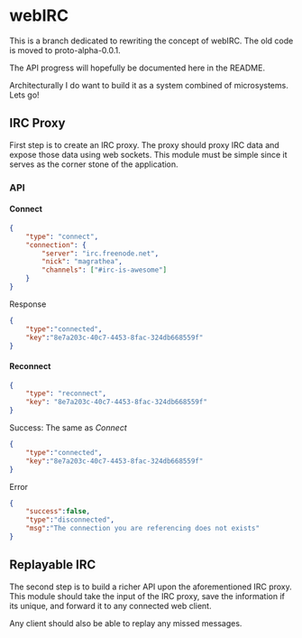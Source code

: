 # webIRC

This is a branch dedicated to rewriting the concept of webIRC. 
The old code is moved to proto-alpha-0.0.1. 

The API progress will hopefully be documented here in the README. 

Architecturally I do want to build it as a system combined of
microsystems. Lets go!


## IRC Proxy 
First step is to create an IRC proxy. The proxy should proxy IRC data
and expose those data using web sockets. This module must be simple since 
it serves as the corner stone of the application.

### API

#### Connect

```json
{ 
	"type": "connect", 
	"connection": {
		"server": "irc.freenode.net", 
		"nick": "magrathea", 
		"channels": ["#irc-is-awesome"] 
	}
}
```

Response
```json 
{
	"type":"connected",
	"key":"8e7a203c-40c7-4453-8fac-324db668559f"
}
```

#### Reconnect

```json
{
	"type": "reconnect",
	"key": "8e7a203c-40c7-4453-8fac-324db668559f"
}
```

Success: The same as *Connect* 
```json 
{
	"type":"connected",
	"key":"8e7a203c-40c7-4453-8fac-324db668559f"
}
```

Error
```json
{
	"success":false,
	"type":"disconnected",
	"msg":"The connection you are referencing does not exists"
}
```


## Replayable IRC
The second step is to build a richer API upon the aforementioned 
IRC proxy. This module should take the input of the IRC proxy, 
save the information if its unique, and forward it to any connected 
web client. 

Any client should also be able to replay any missed messages. 

